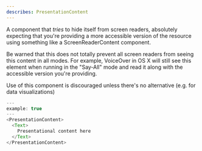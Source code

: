 ```yaml
---
describes: PresentationContent
---
```


A component that *tries* to hide itself from screen readers, absolutely
expecting that you're providing a more accessible version of the resource
using something like a ScreenReaderContent component.

Be warned that this does not totally prevent all screen readers from
seeing this content in all modes. For example, VoiceOver in OS X will
still see this element when running in the "Say-All" mode and read it
along with the accessible version you're providing.

Use of this component is discouraged unless there's no alternative
(e.g. for data visualizations)

```js
---
example: true
---
<PresentationContent>
  <Text>
    Presentational content here
  </Text>
</PresentationContent>
```
